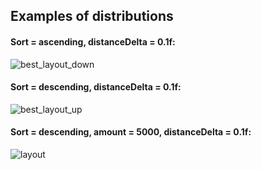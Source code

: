 ## Examples of distributions

#### Sort = ascending, distanceDelta = 0.1f:

![best_layout_down](https://github.com/luvairo-m/tdd/assets/53510413/b3366221-e8d1-4777-ac4a-6229fb7f80d1)

#### Sort = descending, distanceDelta = 0.1f:

![best_layout_up](https://github.com/luvairo-m/tdd/assets/53510413/d2ed2421-ef14-448f-8e65-647d255d21b0)

#### Sort = descending, amount = 5000, distanceDelta = 0.1f:

![layout](https://github.com/luvairo-m/tdd/assets/53510413/abec1a5c-609a-4a2b-ae68-6ee24fce88e5)
